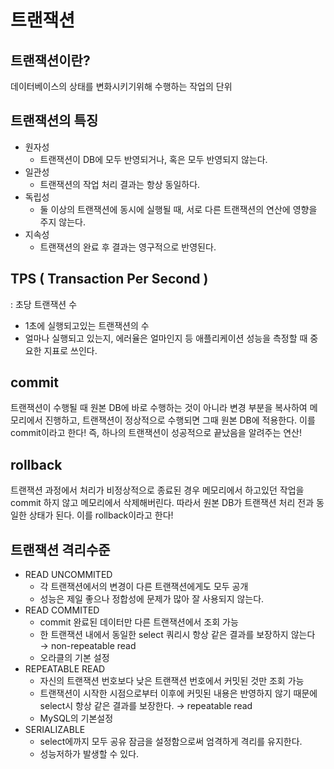 # 트랜잭션

## 트랜잭션이란?

데이터베이스의 상태를 변화시키기위해 수행하는 작업의 단위

## 트랜잭션의 특징

- 원자성
    - 트랜잭션이 DB에 모두 반영되거나, 혹은 모두 반영되지 않는다.
- 일관성
    - 트랜잭션의 작업 처리 결과는 항상 동일하다.
- 독립성
    - 둘 이상의 트랜잭션에 동시에 실행될 때, 서로 다른 트랜잭션의 연산에 영향을 주지 않는다.
- 지속성
    - 트랜잭션의 완료 후 결과는 영구적으로 반영된다.

## TPS ( Transaction Per Second )

: 초당 트랜잭션 수

- 1초에 실행되고있는 트랜잭션의 수
- 얼마나 실행되고 있는지, 에러율은 얼마인지 등 애플리케이션 성능을 측정할 때 중요한 지표로 쓰인다.

## commit

트랜잭션이 수행될 때 원본 DB에 바로 수행하는 것이 아니라 변경 부분을 복사하여 메모리에서 진행하고, 트랜잭션이 정상적으로 수행되면 그때 원본 DB에 적용한다. 이를 commit이라고 한다!
즉, 하나의 트랜잭션이 성공적으로 끝났음을 알려주는 연산!

## rollback

트랜잭션 과정에서 처리가 비정상적으로 종료된 경우 메모리에서 하고있던 작업을 commit 하지 않고 메모리에서 삭제해버린다. 따라서 원본 DB가 트랜잭션 처리 전과 동일한 상태가 된다. 이를 rollback이라고
한다!

## 트랜잭션 격리수준

- READ UNCOMMITED
    - 각 트랜잭션에서의 변경이 다른 트랜잭션에게도 모두 공개
    - 성능은 제일 좋으나 정합성에 문제가 많아 잘 사용되지 않는다.
- READ COMMITED
    - commit 완료된 데이터만 다른 트랜잭션에서 조회 가능
    - 한 트랜잭션 내에서 동일한 select 쿼리시 항상 같은 결과를 보장하지 않는다 → non-repeatable read
    - 오라클의 기본 설정
- REPEATABLE READ
    - 자신의 트랜잭션 번호보다 낮은 트랜잭션 번호에서 커밋된 것만 조회 가능
    - 트랜잭션이 시작한 시점으로부터 이후에 커밋된 내용은 반영하지 않기 때문에 select시 항상 같은 결과를 보장한다. → repeatable read
    - MySQL의 기본설정
- SERIALIZABLE
    - select에까지 모두 공유 잠금을 설정함으로써 엄격하게 격리를 유지한다.
    - 성능저하가 발생할 수 있다.
